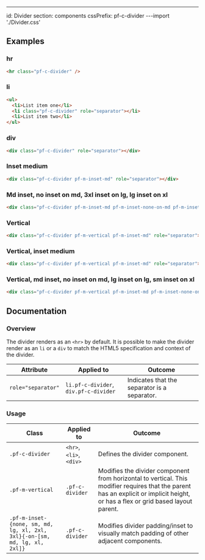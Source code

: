 ---
id: Divider
section: components
cssPrefix: pf-c-divider
---import './Divider.css'

## Examples

### hr

```html
<hr class="pf-c-divider" />
```

### li

```html
<ul>
  <li>List item one</li>
  <li class="pf-c-divider" role="separator"></li>
  <li>List item two</li>
</ul>
```

### div

```html
<div class="pf-c-divider" role="separator"></div>
```

### Inset medium

```html
<div class="pf-c-divider pf-m-inset-md" role="separator"></div>
```

### Md inset, no inset on md, 3xl inset on lg, lg inset on xl

```html
<div class="pf-c-divider pf-m-inset-md pf-m-inset-none-on-md pf-m-inset-3xl-on-lg pf-m-inset-lg-on-xl" role="separator"></div>
```

### Vertical

```html
<div class="pf-c-divider pf-m-vertical pf-m-inset-md" role="separator"></div>
```

### Vertical, inset medium

```html
<div class="pf-c-divider pf-m-vertical pf-m-inset-md" role="separator"></div>
```

### Vertical, md inset, no inset on md, lg inset on lg, sm inset on xl

```html
<div class="pf-c-divider pf-m-vertical pf-m-inset-md pf-m-inset-none-on-md pf-m-inset-lg-on-lg pf-m-inset-sm-on-xl" role="separator"></div>
```

## Documentation

### Overview

The divider renders as an `<hr>` by default. It is possible to make the divider render as an `li` or a `div` to match the HTML5 specification and context of the divider.

| Attribute          | Applied to                            | Outcome                                      |
| ------------------ | ------------------------------------- | -------------------------------------------- |
| `role="separator"` | `li.pf-c-divider`, `div.pf-c-divider` | Indicates that the separator is a separator. |

### Usage

| Class                                                                     | Applied to              | Outcome                                                                                                                                                                           |
| ------------------------------------------------------------------------- | ----------------------- | --------------------------------------------------------------------------------------------------------------------------------------------------------------------------------- |
| `.pf-c-divider`                                                           | `<hr>`, `<li>`, `<div>` | Defines the divider component.                                                                                                                                                    |
| `.pf-m-vertical`                                                          | `.pf-c-divider`         | Modifies the divider component from horizontal to vertical. This modifier requires that the parent has an explicit or implicit height, or has a flex or grid based layout parent. |
| `.pf-m-inset-{none, sm, md, lg, xl, 2xl, 3xl}{-on-[sm, md, lg, xl, 2xl]}` | `.pf-c-divider`         | Modifies divider padding/inset to visually match padding of other adjacent components.                                                                                            |
